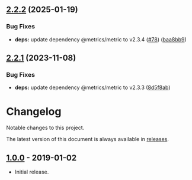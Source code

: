 ## [2.2.2](https://github.com/metrics-js/process/compare/v2.2.1...v2.2.2) (2025-01-19)


### Bug Fixes

* **deps:** update dependency @metrics/metric to v2.3.4 ([#78](https://github.com/metrics-js/process/issues/78)) ([baa8bb9](https://github.com/metrics-js/process/commit/baa8bb9db27ce5bbf6951efd61e49b1ff1bcf673))

## [2.2.1](https://github.com/metrics-js/process/compare/v2.2.0...v2.2.1) (2023-11-08)


### Bug Fixes

* **deps:** update dependency @metrics/metric to v2.3.3 ([8d5f8ab](https://github.com/metrics-js/process/commit/8d5f8ab4a529fda007c340a471d02204b53670dc))

# Changelog

Notable changes to this project.

The latest version of this document is always available in
[releases][releases-url].

## [1.0.0] - 2019-01-02

- Initial release.

[1.0.0]: https://github.com/metrics-js/process/tree/v1.0.0

[releases-url]: https://github.com/metrics-js/process/blob/master/CHANGELOG.md
